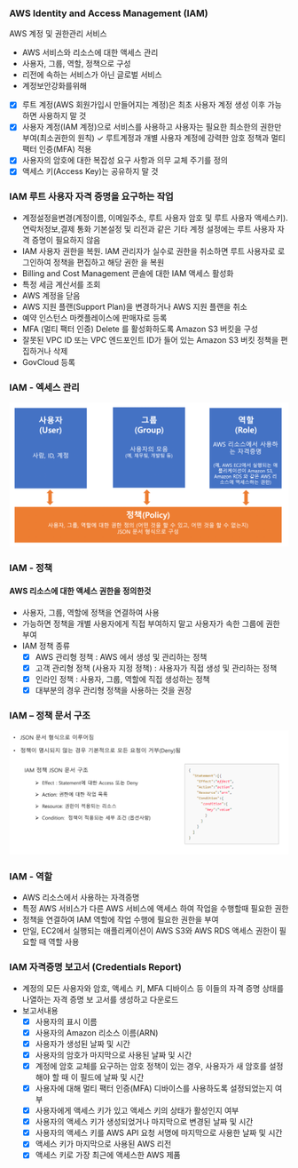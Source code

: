 ### AWS Identity and Access Management (IAM)

AWS 계정 및 권한관리 서비스
- AWS 서비스와 리소스에 대한 액세스 관리
- 사용자, 그룹, 역할, 정책으로 구성
- 리전에 속하는 서비스가 아닌 글로벌 서비스
- 계정보안강화를위해
- [x] 루트 계정(AWS 회원가입시 만들어지는 계정)은 최초 사용자 계정 생성 이후 가능하면 사용하지 말 것
- [x] 사용자 계정(IAM 계정)으로 서비스를 사용하고 사용자는 필요한 최소한의 권한만 부여(최소권한의 원칙) ✓ 루트계정과 개별 사용자 계정에 강력한 암호 정책과 멀티팩터 인증(MFA) 적용
- [x] 사용자의 암호에 대한 복잡성 요구 사항과 의무 교체 주기를 정의
- [x] 액세스 키(Access Key)는 공유하지 말 것

### IAM 루트 사용자 자격 증명을 요구하는 작업
- 계정설정을변경(계정이름, 이메일주소, 루트 사용자 암호 및 루트 사용자 액세스키). 연락처정보,결제 통화 기본설정 및 리전과 같은 기타 계정 설정에는 루트 사용자 자격 증명이 필요하지 않음
- IAM 사용자 권한을 복원. IAM 관리자가 실수로 권한을 취소하면 루트 사용자로 로그인하여 정책을 편집하고 해당 권한 을 복원
- Billing and Cost Management 콘솔에 대한 IAM 액세스 활성화
- 특정 세금 계산서를 조회
- AWS 계정을 닫음
- AWS 지원 플랜(Support Plan)을 변경하거나 AWS 지원 플랜을 취소
- 예약 인스턴스 마켓플레이스에 판매자로 등록
- MFA (멀티 팩터 인증) Delete 를 활성화하도록 Amazon S3 버킷을 구성
- 잘못된 VPC ID 또는 VPC 엔드포인트 ID가 들어 있는 Amazon S3 버킷 정책을 편집하거나 삭제
- GovCloud 등록

### IAM - 엑세스 관리
![img_13.png](img_13.png)

### IAM - 정책
#### AWS 리소스에 대한 액세스 권한을 정의한것
- 사용자, 그룹, 역할에 정책을 연결하여 사용
- 가능하면 정책을 개별 사용자에게 직접 부여하지 말고 사용자가 속한 그룹에 권한 부여
- IAM 정책 종류
  - [x] AWS 관리형 정책 : AWS 에서 생성 및 관리하는 정책
  - [x] 고객 관리형 정책 (사용자 지정 정책) : 사용자가 직접 생성 및 관리하는 정책 
  - [x] 인라인 정책 : 사용자, 그룹, 역할에 직접 생성하는 정책
  - [x] 대부분의 경우 관리형 정책을 사용하는 것을 권장

### IAM – 정책 문서 구조
![img_14.png](img_14.png)


### IAM - 역할
- AWS 리소스에서 사용하는 자격증명
- 특정 AWS 서비스가 다른 AWS 서비스에 액세스 하여 작업을 수행할때 필요한 권한
- 정책을 연결하여 IAM 역할에 작업 수행에 필요한 권한을 부여
- 만일, EC2에서 실행되는 애플리케이션이 AWS S3와 AWS RDS 액세스 권한이 필요할 때 역할 사용

### IAM 자격증명 보고서 (Credentials Report)
- 계정의 모든 사용자와 암호, 액세스 키, MFA 디바이스 등 이들의 자격 증명 상태를 나열하는 자격 증명 보 고서를 생성하고 다운로드
- 보고서내용
  - [x] 사용자의 표시 이름
  - [x] 사용자의 Amazon 리소스 이름(ARN)
  - [x] 사용자가 생성된 날짜 및 시간
  - [x] 사용자의 암호가 마지막으로 사용된 날짜 및 시간
  - [x] 계정에 암호 교체를 요구하는 암호 정책이 있는 경우, 사용자가 새 암호를 설정해야 할 때 이 필드에 날짜 및 시간 
  - [x] 사용자에 대해 멀티 팩터 인증(MFA) 디바이스를 사용하도록 설정되었는지 여부
  - [x] 사용자에게 액세스 키가 있고 액세스 키의 상태가 활성인지 여부
  - [x] 사용자의 액세스 키가 생성되었거나 마지막으로 변경된 날짜 및 시간
  - [x] 사용자의 액세스 키를 AWS API 요청 서명에 마지막으로 사용한 날짜 및 시간
  - [x] 액세스 키가 마지막으로 사용된 AWS 리전
  - [x] 액세스 키로 가장 최근에 액세스한 AWS 제품